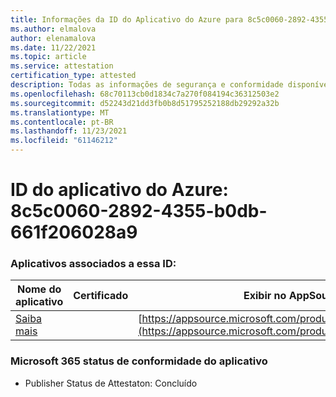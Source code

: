 ```yaml
---
title: Informações da ID do Aplicativo do Azure para 8c5c0060-2892-4355-b0db-661f206028a9
ms.author: elmalova
author: elenamalova
ms.date: 11/22/2021
ms.topic: article
ms.service: attestation
certification_type: attested
description: Todas as informações de segurança e conformidade disponíveis para 8c5c0060-2892-4355-b0db-661f206028a9.
ms.openlocfilehash: 68c70113cb0d1834c7a270f084194c36312503e2
ms.sourcegitcommit: d52243d21dd3fb0b8d51795252188db29292a32b
ms.translationtype: MT
ms.contentlocale: pt-BR
ms.lasthandoff: 11/23/2021
ms.locfileid: "61146212"
---
```

# <a name="azure-app-id-8c5c0060-2892-4355-b0db-661f206028a9"></a>ID do aplicativo do Azure: 8c5c0060-2892-4355-b0db-661f206028a9


### <a name="apps-associated-with-this-id"></a>Aplicativos associados a essa ID:
| **Nome do aplicativo** | **Certificado** | **Exibir no AppSource** |
|--------------|---------------|-----------------------|
| [Saiba mais](https://docs.microsoft.com/microsoft-365-app-certification/forward/WA200001308) |  | [https://appsource.microsoft.com/product/office/WA200001308](https://appsource.microsoft.com/product/office/WA200001308) |

### <a name="microsoft-365-app-compliance-status"></a>Microsoft 365 status de conformidade do aplicativo
- Publisher Status de Attestaton: Concluído
